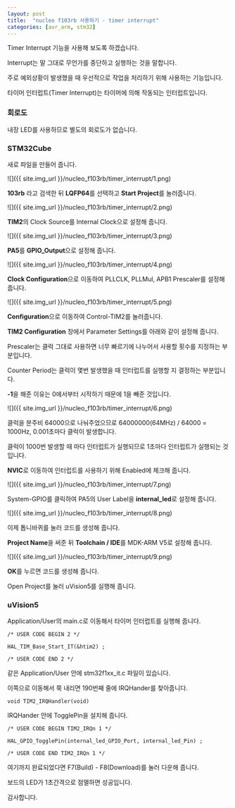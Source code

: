 ```yaml
---
layout: post
title:  "nucleo f103rb 사용하기 - timer interrupt"
categories: [avr_arm, stm32]
---
```


Timer Interrupt 기능을 사용해 보도록 하겠습니다.

Interrupt는 말 그대로 무언가를 중단하고 실행하는 것을 말합니다.

주로 예외상황이 발생했을 때 우선적으로 작업을 처리하기 위해 사용하는 기능입니다.

타이머 인터럽트(Timer Interrupt)는 타이머에 의해 작동되는 인터럽트입니다.

### 회로도

내장 LED를 사용하므로 별도의 회로도가 없습니다.

### STM32Cube

새로 파일을 만들어 줍니다.

![]({{ site.img_url }}/nucleo_f103rb/timer_interrupt/1.png)

**103rb** 라고 검색한 뒤 **LQFP64**를 선택하고 **Start Project**를 눌러줍니다.

![]({{ site.img_url }}/nucleo_f103rb/timer_interrupt/2.png)

**TIM2**의 Clock Source를 Internal Clock으로 설정해 줍니다.

![]({{ site.img_url }}/nucleo_f103rb/timer_interrupt/3.png)

**PA5**를 **GPIO_Output**으로 설정해 줍니다.

![]({{ site.img_url }}/nucleo_f103rb/timer_interrupt/4.png)

**Clock Configuration**으로 이동하여 PLLCLK, PLLMul, APB1 Prescaler를 설정해 줍니다.

![]({{ site.img_url }}/nucleo_f103rb/timer_interrupt/5.png)

**Configuration**으로 이동하여 Control-TIM2를 눌러줍니다.

**TIM2 Configuration** 창에서 Parameter Settings를 아래와 같이 설정해 줍니다.

Prescaler는 클럭 그대로 사용하면 너무 빠르기에 나누어서 사용할 횟수를 지정하는 부분입니다.

Counter Period는 클럭이 몇번 발생했을 때 인터럽트를 실행할 지 결정하는 부분입니다.

**-1**을 해준 이유는 0에서부터 시작하기 때문에 1을 빼준 것입니다.

![]({{ site.img_url }}/nucleo_f103rb/timer_interrupt/6.png)

클럭을 분주비 64000으로 나눠주었으므로 64000000(64MHz) / 64000 = 1000Hz, 0.001초마다 클럭이 발생합니다.

클럭이 1000번 발생할 때 마다 인터럽트가 실행되므로 1초마다 인터럽트가 실행되는 것입니다.

**NVIC**로 이동하여 인터럽트를 사용하기 위해 Enabled에 체크해 줍니다.

![]({{ site.img_url }}/nucleo_f103rb/timer_interrupt/7.png)

System-GPIO를 클릭하여 PA5의 User Label을 **internal_led**로 설정해 줍니다.

![]({{ site.img_url }}/nucleo_f103rb/timer_interrupt/8.png)

이제 톱니바퀴를 눌러 코드를 생성해 줍니다.

**Project Name**을 써준 뒤 **Toolchain / IDE**를 MDK-ARM V5로 설정해 줍니다.

![]({{ site.img_url }}/nucleo_f103rb/timer_interrupt/9.png)

**OK**를 누르면 코드를 생성해 줍니다.

Open Project를 눌러 uVision5를 실행해 줍니다.

### uVision5

Application/User의 main.c로 이동해서 타이머 인터럽트를 실행해 줍니다.

~~~
/* USER CODE BEGIN 2 */

HAL_TIM_Base_Start_IT(&htim2) ;

/* USER CODE END 2 */
~~~

같은 Application/User 안에 stm32f1xx_it.c 파일이 있습니다.

이쪽으로 이동해서 쭉 내리면 190번째 줄에 IRQHander를 찾아줍니다.

~~~
void TIM2_IRQHandler(void)
~~~

IRQHander 안에 TogglePin을 설치해 줍니다.

~~~
/* USER CODE BEGIN TIM2_IRQn 1 */

HAL_GPIO_TogglePin(internal_led_GPIO_Port, internal_led_Pin) ;

/* USER CODE END TIM2_IRQn 1 */
~~~

여기까지 완료되었다면 F7(Build) - F8(Download)를 눌러 다운해 줍니다.

보드의 LED가 1초간격으로 점멸하면 성공입니다.

감사합니다.
